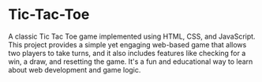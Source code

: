 # Tic-Tac-Toe
A classic Tic Tac Toe game implemented using HTML, CSS, and JavaScript. This project provides a simple yet engaging web-based game that allows two players to take turns, and it also includes features like checking for a win, a draw, and resetting the game. It's a fun and educational way to learn about web development and game logic.
